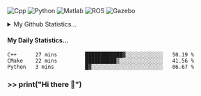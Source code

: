 ![Cpp](https://img.shields.io/badge/-C%2B%2B-brightgreen)
![Python](https://img.shields.io/badge/-python-blue)
![Matlab](https://img.shields.io/badge/-Matlab-orange)
![ROS](https://img.shields.io/badge/-ROS-%23002366)
![Gazebo](https://img.shields.io/badge/-Gazebo-%23FFA500)
<details>
  <summary> My Github Statistics... </summary>
    <img src="https://github-readme-stats.vercel.app/api?username=manuaatitya&hide=issues,prs&theme=dark"/>
 </details>
 
#### My Daily Statistics...
<!--START_SECTION:waka-->
```text
C++      27 mins         ████████████▓░░░░░░░░░░░░   50.19 % 
CMake    22 mins         ██████████▒░░░░░░░░░░░░░░   41.56 % 
Python   3 mins          █▓░░░░░░░░░░░░░░░░░░░░░░░   06.67 % 
```
<!--END_SECTION:waka-->
### >> print("Hi there 👋")

<!--
**manuaatitya/manuaatitya** is a ✨ _special_ ✨ repository because its `README.md` (this file) appears on your GitHub profile.

Here are some ideas to get you started:

- 🔭 I’m currently working on ...
- 🌱 I’m currently learning ...
- 👯 I’m looking to collaborate on ...
- 🤔 I’m looking for help with ...
- 💬 Ask me about ...
- 📫 How to reach me: ...
- 😄 Pronouns: ...
- ⚡ Fun fact: ...
-->
